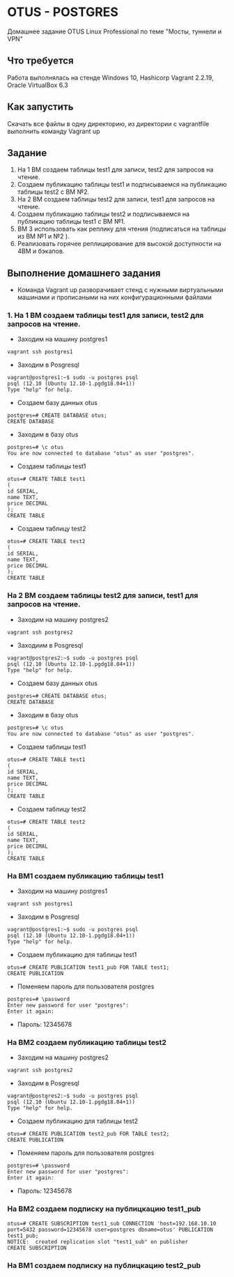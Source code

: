 # OTUS - POSTGRES
Домашнее задание OTUS Linux Professional по теме "Мосты, туннели и VPN"

## Что требуется
Работа выполнялась на стенде Windows 10, Hashicorp Vagrant 2.2.19, Oracle VirtualBox 6.3

## Как запустить
Скачать все файлы в одну директорию, из директории с vagrantfile выполнить команду Vagrant up

## Задание
1. На 1 ВМ создаем таблицы test1 для записи, test2 для запросов на чтение.
2. Создаем публикацию таблицы test1 и подписываемся на публикацию таблицы test2 с ВМ №2.
3. На 2 ВМ создаем таблицы test2 для записи, test1 для запросов на чтение.
4. Создаем публикацию таблицы test2 и подписываемся на публикацию таблицы test1 с ВМ №1.
5. ВМ 3 использовать как реплику для чтения (подписаться на таблицы из ВМ №1 и №2 ).
6. Реализовать горячее реплицирование для высокой доступности на 4ВМ и бэкапов.

## Выполнение домашнего задания
* Команда Vagrant up разворачивает стенд с нужными виртуальными машинами и прописаными на них конфигурационными файлами
### 1. На 1 ВМ создаем таблицы test1 для записи, test2 для запросов на чтение.
* Заходим на машину postgres1
```
vagrant ssh postgres1
```
* Заходим в Posgresql
```
vagrant@postgres1:~$ sudo -u postgres psql
psql (12.10 (Ubuntu 12.10-1.pgdg18.04+1))
Type "help" for help.
```
* Создаем базу данных otus
```
postgres=# CREATE DATABASE otus;
CREATE DATABASE
```
* Заходим в базу otus
```
postgres=# \c otus
You are now connected to database "otus" as user "postgres".
```
* Создаем таблицы test1
```
otus=# CREATE TABLE test1
(
id SERIAL,
name TEXT,
price DECIMAL
);
CREATE TABLE
```
* Создаем таблицу test2
```
otus=# CREATE TABLE test2
(
id SERIAL,
name TEXT,
price DECIMAL
);
CREATE TABLE
```
### На 2 ВМ создаем таблицы test2 для записи, test1 для запросов на чтение.
* Заходим на машину postgres2
```
vagrant ssh postgres2
```
* Заходиим в Posgresql
```
vagrant@postgres2:~$ sudo -u postgres psql
psql (12.10 (Ubuntu 12.10-1.pgdg18.04+1))
Type "help" for help.
```
* Создаем базу данных otus
```
postgres=# CREATE DATABASE otus;
CREATE DATABASE
```
* Заходим в базу otus
```
postgres=# \c otus
You are now connected to database "otus" as user "postgres".
```
* Создаем таблицы test1
```
otus=# CREATE TABLE test1
(
id SERIAL,
name TEXT,
price DECIMAL
);
CREATE TABLE
```
* Создаем таблицу test2
```
otus=# CREATE TABLE test2
(
id SERIAL,
name TEXT,
price DECIMAL
);
CREATE TABLE
```
### На ВМ1 создаем публикацию таблицы test1
* Заходим на машину postgres1
```
vagrant ssh postgres1
```
* Заходим в Posgresql
```
vagrant@postgres1:~$ sudo -u postgres psql
psql (12.10 (Ubuntu 12.10-1.pgdg18.04+1))
Type "help" for help.
```
* Создаем публикацию для таблицы test1
```
otus=# CREATE PUBLICATION test1_pub FOR TABLE test1;
CREATE PUBLICATION
```
* Поменяем пароль для пользователя postgres
```
postgres=# \password
Enter new password for user "postgres": 
Enter it again:
```
* Пароль: 12345678
### На ВМ2 создаем публикацию таблицы test2
* Заходим на машину postgres2
```
vagrant ssh postgres2
```
* Заходим в Posgresql
```
vagrant@postgres2:~$ sudo -u postgres psql
psql (12.10 (Ubuntu 12.10-1.pgdg18.04+1))
Type "help" for help.
```
* Создаем публикацию для таблицы test2
```
otus=# CREATE PUBLICATION test2_pub FOR TABLE test2;
CREATE PUBLICATION
```
* Поменяем пароль для пользователя postgres
```
postgres=# \password
Enter new password for user "postgres": 
Enter it again:
```
* Пароль: 12345678
### На ВМ2 создаем подписку на публицкацию test1_pub
```
otus=# CREATE SUBSCRIPTION test1_sub CONNECTION 'host=192.168.10.10 port=5432 password=12345678 user=postgres dbname=otus' PUBLICATION test1_pub;
NOTICE:  created replication slot "test1_sub" on publisher
CREATE SUBSCRIPTION
```
### На ВМ1 создаем подписку на публицкацию test2_pub

